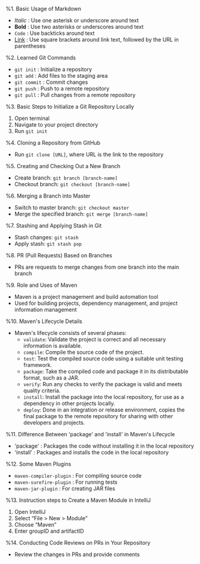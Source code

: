 %1. Basic Usage of Markdown
- *Italic* : Use one asterisk or underscore around text
- **Bold** : Use two asterisks or underscores around text
- `Code` : Use backticks around text
- [Link](http://example.com) : Use square brackets around link text, followed by the URL in parentheses

%2. Learned Git Commands
- `git init` : Initialize a repository
- `git add` : Add files to the staging area
- `git commit` : Commit changes
- `git push` : Push to a remote repository
- `git pull` : Pull changes from a remote repository

%3. Basic Steps to Initialize a Git Repository Locally
1. Open terminal
2. Navigate to your project directory
3. Run `git init`

%4. Cloning a Repository from GitHub
- Run `git clone [URL]`, where URL is the link to the repository

%5. Creating and Checking Out a New Branch
- Create branch: `git branch [branch-name]`
- Checkout branch: `git checkout [branch-name]`

%6. Merging a Branch into Master
- Switch to master branch: `git checkout master`
- Merge the specified branch: `git merge [branch-name]`

%7. Stashing and Applying Stash in Git
- Stash changes: `git stash`
- Apply stash: `git stash pop`

%8. PR (Pull Requests) Based on Branches
- PRs are requests to merge changes from one branch into the main branch

%9. Role and Uses of Maven
- Maven is a project management and build automation tool
- Used for building projects, dependency management, and project information management

%10. Maven's Lifecycle Details
- Maven's lifecycle consists of several phases:
  - `validate`: Validate the project is correct and all necessary information is available.
  - `compile`: Compile the source code of the project.
  - `test`: Test the compiled source code using a suitable unit testing framework.
  - `package`: Take the compiled code and package it in its distributable format, such as a JAR.
  - `verify`: Run any checks to verify the package is valid and meets quality criteria.
  - `install`: Install the package into the local repository, for use as a dependency in other projects locally.
  - `deploy`: Done in an integration or release environment, copies the final package to the remote repository for sharing with other developers and projects.

%11. Difference Between 'package' and 'install' in Maven's Lifecycle
- 'package' : Packages the code without installing it in the local repository
- 'install' : Packages and installs the code in the local repository

%12. Some Maven Plugins
- `maven-compiler-plugin` : For compiling source code
- `maven-surefire-plugin` : For running tests
- `maven-jar-plugin` : For creating JAR files

%13. Instruction steps to Create a Maven Module in IntelliJ
1. Open IntelliJ
2. Select “File > New > Module”
3. Choose “Maven”
4. Enter groupID and artifactID

%14. Conducting Code Reviews on PRs in Your Repository
- Review the changes in PRs and provide comments

